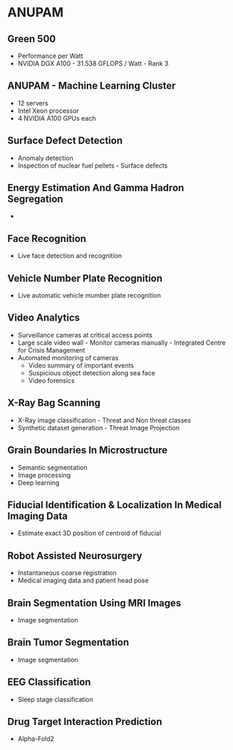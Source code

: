 # ANUPAM

## Green 500
- Performance per Watt
- NVIDIA DGX A100 - 31.538 GFLOPS / Watt - Rank 3

## ANUPAM - Machine Learning Cluster
- 12 servers 
- Intel Xeon processor
- 4 NVIDIA A100 GPUs each

## Surface Defect Detection
- Anomaly detection 
- Inspection of nuclear fuel pellets - Surface defects

## Energy Estimation And Gamma Hadron Segregation
-

## Face Recognition 
- Live face detection and recognition

## Vehicle Number Plate Recognition
- Live automatic vehicle mumber plate recognition

## Video Analytics
- Surveillance cameras at critical access points 
- Large scale video wall - Monitor cameras manually - Integrated Centre for Crisis Management
- Automated monitoring of cameras 
  - Video summary of important events  
  - Suspicious object detection along sea face
  - Video forensics

## X-Ray Bag Scanning
- X-Ray image classification - Threat and Non threat classes
- Synthetic dataset generation - Threat Image Projection

## Grain Boundaries In Microstructure
- Semantic segmentation
- Image processing 
- Deep learning

## Fiducial Identification & Localization In Medical Imaging Data
- Estimate exact 3D position of centroid of fiducial 

## Robot Assisted Neurosurgery
- Instantaneous coarse registration 
- Medical imaging data and patient head pose

## Brain Segmentation Using MRI Images
- Image segmentation

## Brain Tumor Segmentation 
- Image segmentation

## EEG Classification
- Sleep stage classification 

## Drug Target Interaction Prediction
- Alpha-Fold2
